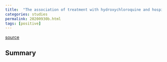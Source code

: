 ```yaml
---
title:  "The association of treatment with hydroxychloroquine and hospital mortality in COVID-19 patients"
categories: studies
permalink: 20200930b.html
tags: [positive]
---
```


[source](https://link.springer.com/article/10.1007/s11739-020-02505-x)

## Summary

```Hydroxychloroquine was associated with lower mortality when the model was adjusted for age and gender. The association between hydroxychloroquine and lower mortality observed in this study can be acknowledged by clinicians in hospitals and in the community. Randomized-controlled trials to assess the causal effects of hydroxychloroquine in different therapeutic regimes are required.

```


